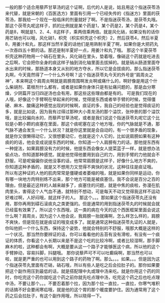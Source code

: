 一般的那个适合用藜芦甘草汤的这个证啊，后代的人是说，姑且用这个指迷茯苓汤来代替，就是宋朝的《百医选方》里面有引用一个已经失传的《指迷方》里面的茯苓汤，那我给一个现在一般临床的剂量就好了啊。不是指迷茯苓汤，是茯苓丸哦。那这个茯苓丸呢这样子，抓的比例就是某个药是1，某个药是2，某个药是4，某个药是8，啊就是1、2、4、8这样子，乘两倍乘两倍。就是风化硝，如果没有的话你用芒硝也可以哦，风化硝1，枳壳（枳实枳壳这个枳壳）2，然后茯苓4，然后半夏8，用姜汁和丸，那这样当然半夏的话他们是用熟制半夏了啊，如果你是大把药丸一次吞四五十颗的话。那还是制半夏好一点，用姜汁和丸了哦。
那这个半夏茯苓枳壳这种药物用一个硝石在里头，风化硝在里头，垫着哦，像硝这个药就是吃进去之后啊，它会把你全身的痰这样子抽到消化轴里面去拔掉的。就是硝从肠道里面夺水出来的时候，那肠道本身又从别的地方夺水，所以它是会拔痰的。那么指迷茯苓丸啊，今天竟然得了一个什么外号啊？这个指迷茯苓丸今天的外号是“肩周炎之神”，本来啊这个肩周炎啊就是肩膀周围啊发炎啊或痛什么的，啊好像是用这个什么柴胡剂、葛根剂什么都有，或者是如果你身体只是有扯痛问题的，那是血分寒燥，少阴篇开当归四逆汤也会有用，那这些这些理由都是有的。
可是我们现在的人哦，好像这个手臂啊在举起来的时候，觉得提东西或者举手臂的时候，觉得僵硬、麻木、酸痛这种感觉出现的时候啊，痰证的多，我自己的经验也是觉得痰证的多，就是比如说，因为我有过得过那种大小青龙汤的那个溢饮，张仲景的那个溢饮哦，是比较偏向水的，而藜芦甘草汤呢，或者是我们说这个指迷茯苓丸呢它这个比较是小颗小颗的痰塞在里面，那这个痰呢塞在这个地方哦，你的气脉就是不通，那气脉不通会发生一个什么状况？就是你这里就是会自动的，有一个很矛盾的现象，就是你又很懒得动它，又很想要动它，也就是这个人它的，比如说肩膀如果有这种痰的的话，他会变成说提东西的时候，你知道一个人肩膀有力的话，那他提东西有一种提法，如果肩膀没有力的时候，他提东西会像女人提菜蓝子一样，就是想办法偷点功，你知道那种感觉。就是他觉得他要用到自己的力，用到手臂的力他就会不舒服，可是呢偏偏你说他没事的话，他常常肩膀是这样子，好像什么地方不爽的，你知道这种矛盾的，就是又不想用力又觉得不爽快的状况，这种往往是痰证哦。
所以有这种证的人他的肌肉常常是僵硬或者萎缩的哦，就是如果你同样是运动，你有哪一块地方肉特别练不出来，那个地方可能是被痰塞住。我不会说是百分之百的理由，但是最近这样的人越来越多了，痰塞住的问题，就是中焦的痰啦，弥漫在肌肉里头，害得这个人气血不通，就特别不想动，可是每天不动又觉得我这样不运动好难过啊，人好闷哦，就这样子的人。
那这个。。。那如果这个指迷茯苓丸还没有用，那你再用到礞石滚痰丸之类更强的。但是通常的用到指迷茯苓丸的时候就会就已经蛮有效果了。所以这个东西哦，这一类的病在今天的这个西医框架里面会说这什么啊？肩周炎，因为这个人他会说，我肩膀一抬就痛啊，怎么样怎么样的，肩膀不爽快，但是现在就是痰证的哦变成多了。就是通常这种指迷茯苓丸证的人就是，你叫他抓一个什么东西，保持这个姿势，他就会特别的不舒服，哦那大概是这样的一个状况。那当然你要辨证的话，你可以看看他的舌苔有没有滑啦，有没有一个痰证的体质，你看这个人长期以来是不是这个吃的比较冷啊，或者比较湿啊，那手脚麻木的啦，这种都会有啊，大概是要从这一个路子才能够医这个病，所以他的这个手臂肿动，容易抖脚，抖腿哦。
那你说藜芦可不可以吐癫痫啊，那当然也可以啦，就是更严重的也可以用到这个路子的药物了啊。那么。。。如果。。。但是因为这个指迷茯苓丸里面有芒硝，硝石哦，所以有些人是吃之后会拉肚子的。那你如果要把这个副作用压到最低的话，就是搭配理中丸或理中汤来吃。就是你用这个药的同时，你吃完这个药你就吃这个药之前你就先吃点理中汤，吃完这个药之后也吃点理中汤，不要让那个。。。不要忍着那个拉，因为那个拉一直拉，一直拉，你寒气堆积的话搞不好会要闹寒疝哦，就是他的这个胃的那个暖度要护住。因为通常用了这个药之后会拉肚子，有这个副作用哦，所以晓得一下。
